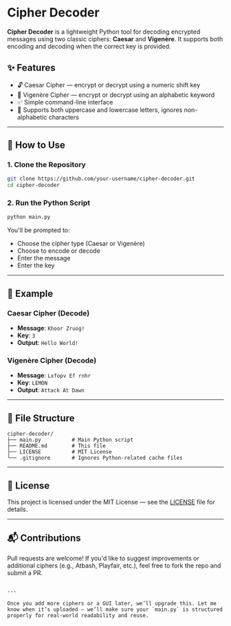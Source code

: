 # Cipher Decoder

**Cipher Decoder** is a lightweight Python tool for decoding encrypted messages using two classic ciphers: **Caesar** and **Vigenère**. It supports both encoding and decoding when the correct key is provided.

## ✨ Features

- 🔓 Caesar Cipher — encrypt or decrypt using a numeric shift key
- 🔐 Vigenère Cipher — encrypt or decrypt using an alphabetic keyword
- ✅ Simple command-line interface
- 🧠 Supports both uppercase and lowercase letters, ignores non-alphabetic characters

---

## 🔧 How to Use

### 1. Clone the Repository

```bash
git clone https://github.com/your-username/cipher-decoder.git
cd cipher-decoder
```

### 2. Run the Python Script

```bash
python main.py
```

You'll be prompted to:

- Choose the cipher type (Caesar or Vigenère)
- Choose to encode or decode
- Enter the message
- Enter the key

---

## 🧪 Example

### Caesar Cipher (Decode)

- **Message**: `Khoor Zruog!`
- **Key**: `3`
- **Output**: `Hello World!`

### Vigenère Cipher (Decode)

- **Message**: `Lxfopv Ef rnhr`
- **Key**: `LEMON`
- **Output**: `Attack At Dawn`

---

## 📁 File Structure

```
cipher-decoder/
├── main.py          # Main Python script
├── README.md        # This file
├── LICENSE          # MIT License
└── .gitignore       # Ignores Python-related cache files
```

---

## 📜 License

This project is licensed under the MIT License — see the [LICENSE](LICENSE) file for details.

---

## 📬 Contributions

Pull requests are welcome! If you'd like to suggest improvements or additional ciphers (e.g., Atbash, Playfair, etc.), feel free to fork the repo and submit a PR.

```

---

Once you add more ciphers or a GUI later, we’ll upgrade this. Let me know when it’s uploaded — we’ll make sure your `main.py` is structured properly for real-world readability and reuse.

